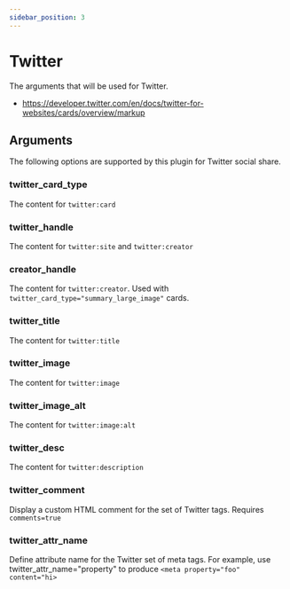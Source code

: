 ```yaml
---
sidebar_position: 3
---
```


# Twitter
The arguments that will be used for Twitter.

- https://developer.twitter.com/en/docs/twitter-for-websites/cards/overview/markup

## Arguments
The following options are supported by this plugin for Twitter social share.

### twitter_card_type
The content for `twitter:card`

### twitter_handle
The content for `twitter:site` and `twitter:creator`

### creator_handle
The content for `twitter:creator`. Used with `twitter_card_type="summary_large_image"` cards.

### twitter_title
The content for `twitter:title`

### twitter_image
The content for `twitter:image`

### twitter_image_alt
The content for `twitter:image:alt`

### twitter_desc
The content for `twitter:description`

### twitter_comment
Display a custom HTML comment for the set of Twitter tags. Requires `comments=true`

### twitter_attr_name
Define attribute name for the Twitter set of meta tags. For example, use twitter_attr_name="property" to produce `<meta property="foo" content="hi>`
